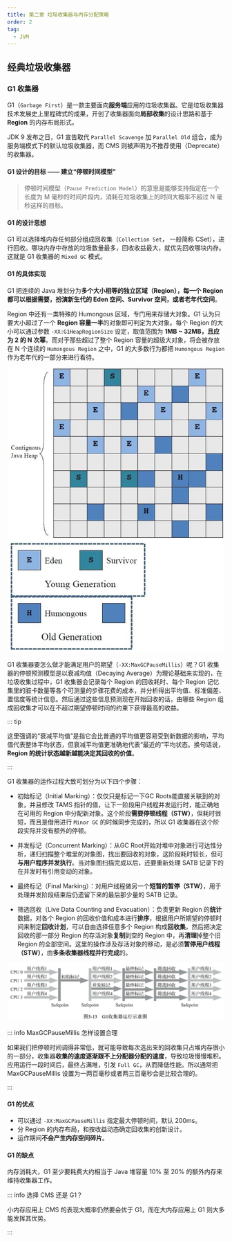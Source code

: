 ```yaml
---
title: 第二章 垃圾收集器与内存分配策略
order: 2
tag:
  - JVM
---
```


## 经典垃圾收集器

### G1 收集器

G1（`Garbage First`）是一款主要面向**服务端**应用的垃圾收集器。它是垃圾收集器技术发展史上里程碑式的成果，开创了收集器面向**局部收集**的设计思路和基于 **Region** 的内存布局形式。

JDK 9 发布之日，G1 宣告取代 `Parallel Scavenge` 加 `Parallel Old` 组合，成为服务端模式下的默认垃圾收集器，而 CMS 则被声明为不推荐使用（Deprecate）的收集器。

#### G1 设计的目标 —— 建立“停顿时间模型”

> 停顿时间模型（`Pause Prediction Model`）的意思是能够支持指定在一个长度为 M 毫秒的时间片段内，消耗在垃圾收集上的时间大概率不超过 N 毫秒这样的目标。

#### G1 的设计思想

G1 可以选择堆内存任何部分组成回收集（`Collection Set`， 一般简称 CSet），进行回收。哪块内存中存放的垃圾数量最多，回收收益最大，就优先回收哪块内存。这就是 G1 收集器的 `Mixed GC` 模式。

#### G1 的具体实现

G1 把连续的 Java 堆划分为**多个大小相等的独立区域（Region），每一个 Region 都可以根据需要，扮演新生代的 Eden 空间、Survivor 空间，或者老年代空间**。

Region 中还有一类特殊的 Humongous 区域，专门用来存储大对象。G1 认为只要大小超过了一个 **Region 容量一半**的对象即可判定为大对象。每个 Region 的大小可以通过参数 `-XX:G1HeapRegionSize` 设定，取值范围为 **1MB ~ 32MB，且应为 2 的 N 次幂**。而对于那些超过了整个 Region 容量的超级大对象，将会被存放在 N 个连续的 `Humongous Region` 之中，G1 的大多数行为都把 `Humongous Region` 作为老年代的一部分来进行看待。

![G1 收集器 Region 分区示意图](./image/G1收集器Region分区示意图.png)

G1 收集器要怎么做才能满足用户的期望（`-XX:MaxGCPauseMillis`）呢？G1 收集器的停顿预测模型是以衰减均值（Decaying Average）为理论基础来实现的，在垃圾收集过程中，G1 收集器会记录每个 Region 的回收耗时、每个 Region 记忆集里的脏卡数量等各个可测量的步骤花费的成本，并分析得出平均值、标准偏差、置信度等统计信息。然后通过这些信息预测现在开始回收的话，由哪些 Region 组成回收集才可以在不超过期望停顿时间的约束下获得最高的收益。

::: tip

这里强调的“衰减平均值”是指它会比普通的平均值更容易受到新数据的影响，平均值代表整体平均状态，但衰减平均值更准确地代表“最近的”平均状态。换句话说，**Region 的统计状态越新越能决定其回收的价值**。

:::

G1 收集器的运作过程大致可划分为以下四个步骤：

- 初始标记（Initial Marking）：仅仅只是标记一下GC Roots能直接关联到的对象，并且修改 TAMS 指针的值，让下一阶段用户线程并发运行时，能正确地在可用的 Region 中分配新对象。这个阶段**需要停顿线程（STW）**，但耗时很短，而且是借用进行 `Minor GC` 的时候同步完成的，所以 G1 收集器在这个阶段实际并没有额外的停顿。

- 并发标记（Concurrent Marking）：从GC Root开始对堆中对象进行可达性分析，递归扫描整个堆里的对象图，找出要回收的对象，这阶段耗时较长，但可**与用户程序并发执行**。当对象图扫描完成以后，还要重新处理 SATB 记录下的在并发时有引用变动的对象。

- 最终标记（Final Marking）：对用户线程做另一个**短暂的暂停（STW）**，用于处理并发阶段结束后仍遗留下来的最后那少量的 SATB 记录。

- 筛选回收（Live Data Counting and Evacuation）：负责更新 Region 的**统计**数据，对各个 Region 的回收价值和成本进行**排序**，根据用户所期望的停顿时间来制定**回收计划**，可以自由选择任意多个 Region 构成**回收集**，然后把决定回收的那一部分 Region 的存活对象**复制**到空的 Region 中，再**清理**掉整个旧 Region 的全部空间。这里的操作涉及存活对象的移动，是必须**暂停用户线程（STW）**，由**多条收集器线程并行完成**的。

![G1 收集器运行示意图](./image/G1收集器运行示意图.png)

::: info MaxGCPauseMillis 怎样设置合理

如果我们把停顿时间调得非常低，就可能导致每次选出来的回收集只占堆内存很小的一部分，收集器**收集的速度逐渐跟不上分配器分配的速度**，导致垃圾慢慢堆积。应用运行一段时间后，最终占满堆，引发 `Full GC`，从而降低性能。所以通常把 MaxGCPauseMillis 设置为一两百毫秒或者两三百毫秒会是比较合理的。

:::

#### G1 的优点

- 可以通过 `-XX:MaxGCPauseMillis` 指定最大停顿时间，默认 200ms。
- 分 Region 的内存布局，和按收益动态确定回收集的创新设计。
- 运作期间**不会产生内存空间碎片**。

#### G1 的缺点

内存消耗大，G1 至少要耗费大约相当于 Java 堆容量 10% 至 20% 的额外内存来维持收集器工作。

::: info 选择 CMS 还是 G1？

小内存应用上 CMS 的表现大概率仍然要会优于 G1，而在大内存应用上 G1 则大多能发挥其优势。

:::